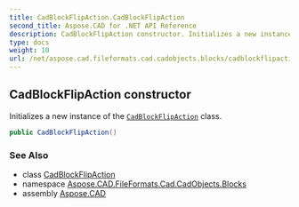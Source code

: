 ```yaml
---
title: CadBlockFlipAction.CadBlockFlipAction
second_title: Aspose.CAD for .NET API Reference
description: CadBlockFlipAction constructor. Initializes a new instance of the CadBlockFlipAction class
type: docs
weight: 10
url: /net/aspose.cad.fileformats.cad.cadobjects.blocks/cadblockflipaction/cadblockflipaction/
---
```

## CadBlockFlipAction constructor

Initializes a new instance of the [`CadBlockFlipAction`](../) class.

```csharp
public CadBlockFlipAction()
```

### See Also

* class [CadBlockFlipAction](../)
* namespace [Aspose.CAD.FileFormats.Cad.CadObjects.Blocks](../../cadblockflipaction/)
* assembly [Aspose.CAD](../../../)


